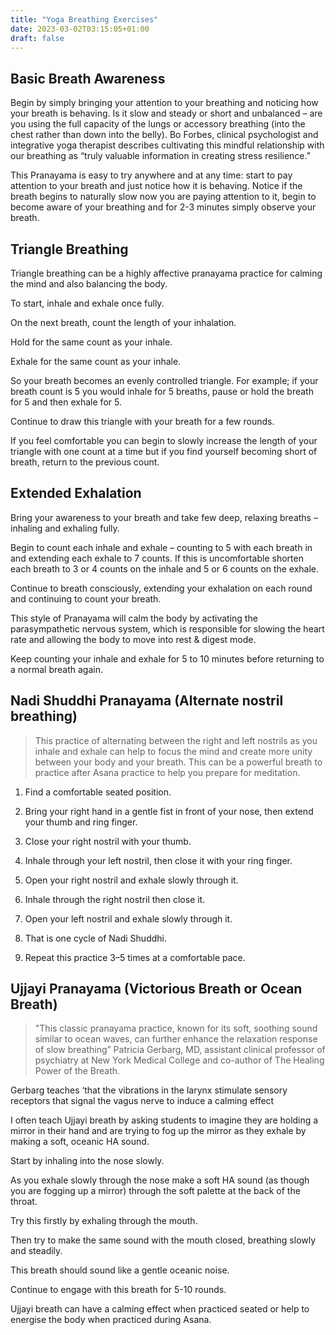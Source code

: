 ```yaml
---
title: "Yoga Breathing Exercises"
date: 2023-03-02T03:15:05+01:00
draft: false
---
```


## Basic Breath Awareness

Begin by simply bringing your attention to your breathing and noticing how your breath is behaving. Is it slow and steady or short and unbalanced – are you using the full capacity of the lungs or accessory breathing (into the chest rather than down into the belly). Bo Forbes, clinical psychologist and integrative yoga therapist describes cultivating this mindful relationship with our breathing as “truly valuable information in creating stress resilience.”

This Pranayama is easy to try anywhere and at any time: start to pay attention to your breath and just notice how it is behaving. Notice if the breath begins to naturally slow now you are paying attention to it, begin to become aware of your breathing and for 2-3 minutes simply observe your breath.

 

## Triangle Breathing

Triangle breathing can be a highly affective pranayama practice for calming the mind and also balancing the body.

To start, inhale and exhale once fully.

On the next breath, count the length of your inhalation.

Hold for the same count as your inhale.

Exhale for the same count as your inhale.

So your breath becomes an evenly controlled triangle. For example; if your breath count is 5 you would inhale for 5 breaths, pause or hold the breath for 5 and then exhale for 5.

Continue to draw this triangle with your breath for a few rounds.

If you feel comfortable you can begin to slowly increase the length of your triangle with one count at a time but if you find yourself becoming short of breath, return to the previous count.

 

## Extended Exhalation

Bring your awareness to your breath and take few deep, relaxing breaths – inhaling and exhaling fully.

Begin to count each inhale and exhale – counting to 5 with each breath in and extending each exhale to 7 counts. If this is uncomfortable shorten each breath to 3 or 4 counts on the inhale and 5 or 6 counts on the exhale.

Continue to breath consciously, extending your exhalation on each round and continuing to count your breath.

This style of Pranayama will calm the body by activating the parasympathetic nervous system, which is responsible for slowing the heart rate and allowing the body to move into rest & digest mode.

Keep counting your inhale and exhale for 5 to 10 minutes before returning to a normal breath again.

 

## Nadi Shuddhi Pranayama (Alternate nostril breathing)

>This practice of alternating between the right and left nostrils as you inhale and exhale can help to focus the mind and create more unity between your body and your breath. This can be a powerful breath to practice after Asana practice to help you prepare for meditation.

1. Find a comfortable seated position.

2. Bring your right hand in a gentle fist in front of your nose, then extend your thumb and ring finger.

3. Close your right nostril with your thumb.

4. Inhale through your left nostril, then close it with your ring finger.

5. Open your right nostril and exhale slowly through it.

6. Inhale through the right nostril then close it.

7. Open your left nostril and exhale slowly through it.

8. That is one cycle of Nadi Shuddhi.

9. Repeat this practice 3–5 times at a comfortable pace.

## Ujjayi Pranayama (Victorious Breath or Ocean Breath)

>"This classic pranayama practice, known for its soft, soothing sound similar to ocean waves, can further enhance the relaxation response of slow breathing” 
Patricia Gerbarg, MD, assistant clinical professor of psychiatry at New York Medical College and co-author of The Healing Power of the Breath. 

Gerbarg teaches ‘that the vibrations in the larynx stimulate sensory receptors that signal the vagus nerve to induce a calming effect

I often teach Ujjayi breath by asking students to imagine they are holding a mirror in their hand and are trying to fog up the mirror as they exhale by making a soft, oceanic HA sound.

Start by inhaling into the nose slowly.

As you exhale slowly through the nose make a soft HA sound (as though you are fogging up a mirror) through the soft palette at the back of the throat.

Try this firstly by exhaling through the mouth.

Then try to make the same sound with the mouth closed, breathing slowly and steadily.

This breath should sound like a gentle oceanic noise.

Continue to engage with this breath for 5-10 rounds.

Ujjayi breath can have a calming effect when practiced seated or help to energise the body when practiced during Asana.